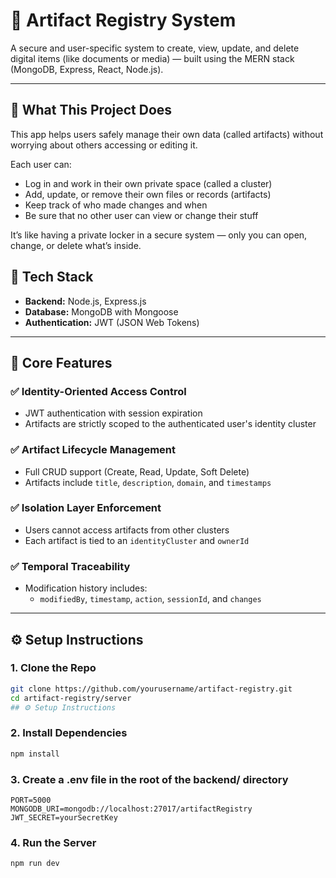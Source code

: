 # 🧠 Artifact Registry System

A secure and user-specific system to create, view, update, and delete digital items (like documents or media) — built using the MERN stack (MongoDB, Express, React, Node.js).

---

## 🧩 What This Project Does

This app helps users safely manage their own data (called artifacts) without worrying about others accessing or editing it.

Each user can:

- Log in and work in their own private space (called a cluster)
- Add, update, or remove their own files or records (artifacts)
- Keep track of who made changes and when
- Be sure that no other user can view or change their stuff

It’s like having a private locker in a secure system — only you can open, change, or delete what’s inside.


## 🚀 Tech Stack

- **Backend:** Node.js, Express.js
- **Database:** MongoDB with Mongoose
- **Authentication:** JWT (JSON Web Tokens)

---

## 🔐 Core Features

### ✅ Identity-Oriented Access Control
- JWT authentication with session expiration
- Artifacts are strictly scoped to the authenticated user's identity cluster

### ✅ Artifact Lifecycle Management
- Full CRUD support (Create, Read, Update, Soft Delete)
- Artifacts include `title`, `description`, `domain`, and `timestamps`

### ✅ Isolation Layer Enforcement
- Users cannot access artifacts from other clusters
- Each artifact is tied to an `identityCluster` and `ownerId`

### ✅ Temporal Traceability
- Modification history includes:
  - `modifiedBy`, `timestamp`, `action`, `sessionId`, and `changes`

---

## ⚙️ Setup Instructions

### 1. Clone the Repo
```bash
git clone https://github.com/yourusername/artifact-registry.git
cd artifact-registry/server
## ⚙️ Setup Instructions
```
### 2. Install Dependencies


```bash
npm install
```
### 3. Create a .env file in the root of the backend/ directory
```
PORT=5000
MONGODB_URI=mongodb://localhost:27017/artifactRegistry
JWT_SECRET=yourSecretKey
```
### 4. Run the Server
```
npm run dev
```
